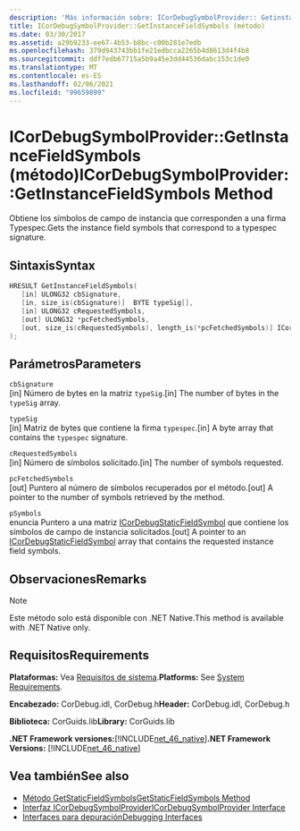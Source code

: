 ```yaml
---
description: 'Más información sobre: ICorDebugSymbolProvider:: Getinstancefieldsymbols ((método)'
title: ICorDebugSymbolProvider::GetInstanceFieldSymbols (método)
ms.date: 03/30/2017
ms.assetid: a29b9233-ee67-4b53-b8bc-c00b281e7edb
ms.openlocfilehash: 379d943743bb1fe21edbcca2265b4d8613d4f4b8
ms.sourcegitcommit: ddf7edb67715a5b9a45e3dd44536dabc153c1de0
ms.translationtype: MT
ms.contentlocale: es-ES
ms.lasthandoff: 02/06/2021
ms.locfileid: "99659899"
---
```

# <a name="icordebugsymbolprovidergetinstancefieldsymbols-method"></a><span data-ttu-id="04d25-103">ICorDebugSymbolProvider::GetInstanceFieldSymbols (método)</span><span class="sxs-lookup"><span data-stu-id="04d25-103">ICorDebugSymbolProvider::GetInstanceFieldSymbols Method</span></span>

<span data-ttu-id="04d25-104">Obtiene los símbolos de campo de instancia que corresponden a una firma Typespec.</span><span class="sxs-lookup"><span data-stu-id="04d25-104">Gets the instance field symbols that correspond to a typespec signature.</span></span>  
  
## <a name="syntax"></a><span data-ttu-id="04d25-105">Sintaxis</span><span class="sxs-lookup"><span data-stu-id="04d25-105">Syntax</span></span>  
  
```cpp  
HRESULT GetInstanceFieldSymbols(  
   [in] ULONG32 cbSignature,  
   [in, size_is(cbSignature)]  BYTE typeSig[],  
   [in] ULONG32 cRequestedSymbols,  
   [out] ULONG32 *pcFetchedSymbols,  
   [out, size_is(cRequestedSymbols), length_is(*pcFetchedSymbols)] ICorDebugInstanceFieldSymbol *pSymbols[]  
);  
```  
  
## <a name="parameters"></a><span data-ttu-id="04d25-106">Parámetros</span><span class="sxs-lookup"><span data-stu-id="04d25-106">Parameters</span></span>  

 `cbSignature`  
 <span data-ttu-id="04d25-107">[in] Número de bytes en la matriz `typeSig`.</span><span class="sxs-lookup"><span data-stu-id="04d25-107">[in] The number of bytes in the `typeSig` array.</span></span>  
  
 `typeSig`  
 <span data-ttu-id="04d25-108">[in] Matriz de bytes que contiene la firma `typespec`.</span><span class="sxs-lookup"><span data-stu-id="04d25-108">[in] A byte array that contains the `typespec` signature.</span></span>  
  
 `cRequestedSymbols`  
 <span data-ttu-id="04d25-109">[in] Número de símbolos solicitado.</span><span class="sxs-lookup"><span data-stu-id="04d25-109">[in] The number of symbols requested.</span></span>  
  
 `pcFetchedSymbols`  
 <span data-ttu-id="04d25-110">[out] Puntero al número de símbolos recuperados por el método.</span><span class="sxs-lookup"><span data-stu-id="04d25-110">[out] A pointer to the number of symbols retrieved by the method.</span></span>  
  
 `pSymbols`  
 <span data-ttu-id="04d25-111">enuncia Puntero a una matriz [ICorDebugStaticFieldSymbol](icordebugstaticfieldsymbol-interface.md) que contiene los símbolos de campo de instancia solicitados.</span><span class="sxs-lookup"><span data-stu-id="04d25-111">[out] A pointer to an [ICorDebugStaticFieldSymbol](icordebugstaticfieldsymbol-interface.md) array that contains the requested instance field symbols.</span></span>  
  
## <a name="remarks"></a><span data-ttu-id="04d25-112">Observaciones</span><span class="sxs-lookup"><span data-stu-id="04d25-112">Remarks</span></span>  
  
> [!NOTE]
> <span data-ttu-id="04d25-113">Este método solo está disponible con .NET Native.</span><span class="sxs-lookup"><span data-stu-id="04d25-113">This method is available with .NET Native only.</span></span>  
  
## <a name="requirements"></a><span data-ttu-id="04d25-114">Requisitos</span><span class="sxs-lookup"><span data-stu-id="04d25-114">Requirements</span></span>  

 <span data-ttu-id="04d25-115">**Plataformas:** Vea [Requisitos de sistema](../../get-started/system-requirements.md).</span><span class="sxs-lookup"><span data-stu-id="04d25-115">**Platforms:** See [System Requirements](../../get-started/system-requirements.md).</span></span>  
  
 <span data-ttu-id="04d25-116">**Encabezado:** CorDebug.idl, CorDebug.h</span><span class="sxs-lookup"><span data-stu-id="04d25-116">**Header:** CorDebug.idl, CorDebug.h</span></span>  
  
 <span data-ttu-id="04d25-117">**Biblioteca:** CorGuids.lib</span><span class="sxs-lookup"><span data-stu-id="04d25-117">**Library:** CorGuids.lib</span></span>  
  
 <span data-ttu-id="04d25-118">**.NET Framework versiones:**[!INCLUDE[net_46_native](../../../../includes/net-46-native-md.md)]</span><span class="sxs-lookup"><span data-stu-id="04d25-118">**.NET Framework Versions:** [!INCLUDE[net_46_native](../../../../includes/net-46-native-md.md)]</span></span>  
  
## <a name="see-also"></a><span data-ttu-id="04d25-119">Vea también</span><span class="sxs-lookup"><span data-stu-id="04d25-119">See also</span></span>

- [<span data-ttu-id="04d25-120">Método GetStaticFieldSymbols</span><span class="sxs-lookup"><span data-stu-id="04d25-120">GetStaticFieldSymbols Method</span></span>](icordebugsymbolprovider-getstaticfieldsymbols-method.md)
- [<span data-ttu-id="04d25-121">Interfaz ICorDebugSymbolProvider</span><span class="sxs-lookup"><span data-stu-id="04d25-121">ICorDebugSymbolProvider Interface</span></span>](icordebugsymbolprovider-interface.md)
- [<span data-ttu-id="04d25-122">Interfaces para depuración</span><span class="sxs-lookup"><span data-stu-id="04d25-122">Debugging Interfaces</span></span>](debugging-interfaces.md)
